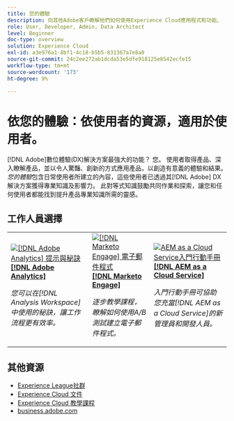 ```yaml
---
title: 您的體驗
description: 向其他Adobe客戶瞭解他們如何使用Experience Cloud應用程式和功能。
role: User, Developer, Admin, Data Architect
level: Beginner
doc-type: overview
solution: Experience Cloud
exl-id: a3e976a1-8bf1-4c18-b5b5-831367a7e8a0
source-git-commit: 24c2ee272ab1dcda53e5dfe918125e8542ecfe15
workflow-type: tm+mt
source-wordcount: '173'
ht-degree: 9%

---
```


# 依您的體驗：依使用者的資源，適用於使用者。

[!DNL Adobe]數位體驗(DX)解決方案最強大的功能？ 您。 使用者取得產品、深入瞭解產品，並以令人驚豔、創新的方式應用產品，以創造有意義的體驗和結果。 _您的體驗_&#x200B;包含日常使用者所建立的內容，這些使用者已透過其[!DNL Adobe] DX解決方案獲得專業知識及影響力。 此對等式知識鼓勵共同作業和探索，讓您和任何使用者都能找到提升產品專業知識所需的靈感。

<div id="recs-overview-body-1"></div>
<div id="recs-overview-body-2"></div>
<div id="recs-overview-body-3"></div>
<div id="recs-overview-body-4"></div>
<div id="recs-overview-body-5"></div>
<div id="recs-overview-body-6"></div>

<div id="staff-picks-section">

## 工作人員選擇

<table>
<tr>
  <td>
    <a href="/help/analytics/analysis-workspace/tips-and-tricks/right-click-tips-and-tricks-for-more-efficient-workflows.md">
      <img alt="[!DNL Adobe Analytics] 提示與秘訣" src="https://video.tv.adobe.com/v/3417736?format=jpeg" />
    </a>
    <div>
      <a href="/help/analytics/analysis-workspace/tips-and-tricks/right-click-tips-and-tricks-for-more-efficient-workflows.md">
    <strong>[!DNL Adobe Analytics]</strong>
    </a>
    </div>
    <p>
    <em>您可以在[!DNL Analysis Workspace]中使用的秘訣，讓工作流程更有效率。</em>
    <p>
  </td>
  <td>
    <a href="/help/marketo/programs/email-programs.md">
      <img alt="[!DNL Marketo Engage] 電子郵件程式" src="https://video.tv.adobe.com/v/3419440?format=jpeg" />
    </a>
    <div>
      <a href="/help/marketo/programs/email-programs.md">
    <strong>[!DNL Marketo Engage]</strong>
    </a>
    </div>
    <p>
    <em>逐步教學課程，瞭解如何使用A/B測試建立電子郵件程式。</em>
    <p>
  </td>
  <td>
    <a href="/help/experience-manager/cloud-service/expert-resources/aem-champions/onboarding-playbook.md">
      <img alt="AEM as a Cloud Service入門行動手冊" src="https://video.tv.adobe.com/v/3419299?format=jpeg" />
    </a>
    <div>
      <a href="/help/experience-manager/cloud-service/expert-resources/aem-champions/onboarding-playbook.md">
    <strong>[!DNL AEM as a Cloud Service]</strong>
    </a>
    </div>
    <p>
    <em>入門行動手冊可協助您充當[!DNL AEM as a Cloud Service]的新管理員和開發人員。</em>
    <p>
  </td>
</tr>
</table>
</div>

## 其他資源

* [Experience League社群](https://experienceleaguecommunities.adobe.com/)
* [Experience Cloud 文件](https://experienceleague.adobe.com/docs/)
* [Experience Cloud 教學課程](https://experienceleague.adobe.com/docs/home-tutorials.html?lang=zh-Hant)
* [business.adobe.com](https://business.adobe.com)

